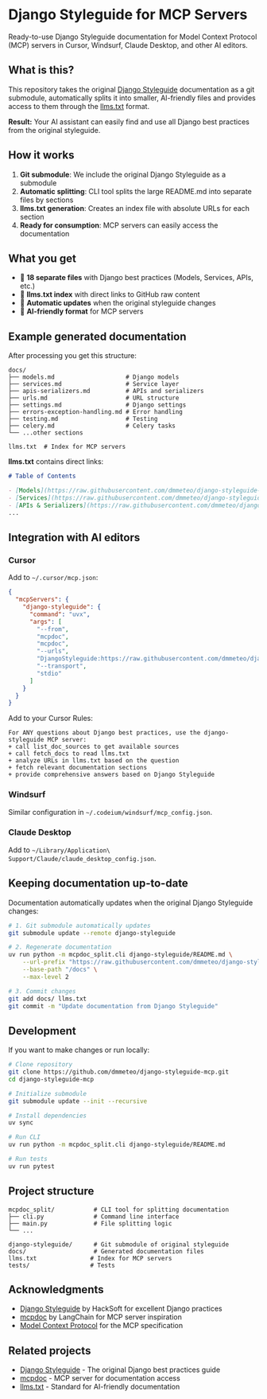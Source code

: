 # Django Styleguide for MCP Servers

Ready-to-use Django Styleguide documentation for Model Context Protocol (MCP) servers in Cursor, Windsurf, Claude Desktop, and other AI editors.

## What is this?

This repository takes the original [Django Styleguide](https://github.com/dmmeteo/Django-Styleguide) documentation as a git submodule, automatically splits it into smaller, AI-friendly files and provides access to them through the [llms.txt](https://llmstxt.org/) format.

**Result:** Your AI assistant can easily find and use all Django best practices from the original styleguide.

## How it works

1. **Git submodule**: We include the original Django Styleguide as a submodule
2. **Automatic splitting**: CLI tool splits the large README.md into separate files by sections  
3. **llms.txt generation**: Creates an index file with absolute URLs for each section
4. **Ready for consumption**: MCP servers can easily access the documentation

## What you get

- 📄 **18 separate files** with Django best practices (Models, Services, APIs, etc.)
- 🔗 **llms.txt index** with direct links to GitHub raw content
- 🔄 **Automatic updates** when the original styleguide changes
- 🤖 **AI-friendly format** for MCP servers

## Example generated documentation

After processing you get this structure:

```text
docs/
├── models.md                    # Django models
├── services.md                  # Service layer  
├── apis-serializers.md          # APIs and serializers
├── urls.md                      # URL structure
├── settings.md                  # Django settings
├── errors-exception-handling.md # Error handling
├── testing.md                   # Testing
├── celery.md                    # Celery tasks
└── ...other sections

llms.txt  # Index for MCP servers
```

**llms.txt** contains direct links:

```markdown
# Table of Contents

- [Models](https://raw.githubusercontent.com/dmmeteo/django-styleguide-mcp/main/docs/models.md)
- [Services](https://raw.githubusercontent.com/dmmeteo/django-styleguide-mcp/main/docs/services.md)
- [APIs & Serializers](https://raw.githubusercontent.com/dmmeteo/django-styleguide-mcp/main/docs/apis-serializers.md)
...
```

## Integration with AI editors

### Cursor

Add to `~/.cursor/mcp.json`:

```json
{
  "mcpServers": {
    "django-styleguide": {
      "command": "uvx",
      "args": [
        "--from",
        "mcpdoc",
        "mcpdoc",
        "--urls",
        "DjangoStyleguide:https://raw.githubusercontent.com/dmmeteo/django-styleguide-mcp/main/llms.txt",
        "--transport",
        "stdio"
      ]
    }
  }
}
```

Add to your Cursor Rules:

```text
For ANY questions about Django best practices, use the django-styleguide MCP server:
+ call list_doc_sources to get available sources
+ call fetch_docs to read llms.txt
+ analyze URLs in llms.txt based on the question  
+ fetch relevant documentation sections
+ provide comprehensive answers based on Django Styleguide
```

### Windsurf

Similar configuration in `~/.codeium/windsurf/mcp_config.json`.

### Claude Desktop

Add to `~/Library/Application\ Support/Claude/claude_desktop_config.json`.

## Keeping documentation up-to-date

Documentation automatically updates when the original Django Styleguide changes:

```bash
# 1. Git submodule automatically updates
git submodule update --remote django-styleguide

# 2. Regenerate documentation  
uv run python -m mcpdoc_split.cli django-styleguide/README.md \
    --url-prefix "https://raw.githubusercontent.com/dmmeteo/django-styleguide-mcp/main" \
    --base-path "/docs" \
    --max-level 2

# 3. Commit changes
git add docs/ llms.txt
git commit -m "Update documentation from Django Styleguide"
```

## Development

If you want to make changes or run locally:

```bash
# Clone repository
git clone https://github.com/dmmeteo/django-styleguide-mcp.git
cd django-styleguide-mcp

# Initialize submodule
git submodule update --init --recursive

# Install dependencies
uv sync

# Run CLI
uv run python -m mcpdoc_split.cli django-styleguide/README.md

# Run tests  
uv run pytest
```

## Project structure

```text
mcpdoc_split/           # CLI tool for splitting documentation
├── cli.py              # Command line interface
├── main.py             # File splitting logic
└── ...

django-styleguide/      # Git submodule of original styleguide
docs/                   # Generated documentation files  
llms.txt               # Index for MCP servers
tests/                 # Tests
```

## Acknowledgments

- [Django Styleguide](https://github.com/dmmeteo/Django-Styleguide) by HackSoft for excellent Django practices
- [mcpdoc](https://github.com/langchain-ai/mcpdoc) by LangChain for MCP server inspiration
- [Model Context Protocol](https://github.com/modelcontextprotocol) for the MCP specification

## Related projects

- [Django Styleguide](https://github.com/dmmeteo/Django-Styleguide) - The original Django best practices guide
- [mcpdoc](https://github.com/langchain-ai/mcpdoc) - MCP server for documentation access
- [llms.txt](https://llmstxt.org/) - Standard for AI-friendly documentation
